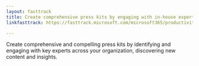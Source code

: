 ```yaml
---
layout: fasttrack
title: Create comprehensive press kits by engaging with in-house experts
linkfasttrack: https://fasttrack.microsoft.com/microsoft365/productivitylibrary/Create-comprehensive-press-kits-by-engaging-with-inhouse-experts 

---
```

Create comprehensive and compelling press kits by identifying and engaging with key experts across your organization, discovering new content and insights.